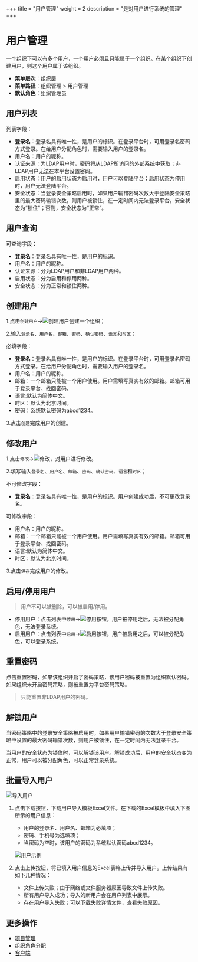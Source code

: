 ﻿+++
title = "用户管理"
weight = 2
description = "是对用户进行系统的管理"
+++

# 用户管理

一个组织下可以有多个用户，一个用户必须且只能属于一个组织。在某个组织下创建用户，则这个用户属于该组织。

  - **菜单层次**：组织层
  - **菜单路径**：组织管理 > 用户管理
  - **默认角色**：组织管理员

## 用户列表

列表字段：

- **登录名**：登录名具有唯一性，是用户的标识。在登录平台时，可用登录名密码方式登录。在给用户分配角色时，需要输入用户的登录名。
- 用户名：用户的昵称。
- 认证来源：为LDAP用户时，密码将从LDAP所访问的外部系统中获取；非LDAP用户无法在本平台设置密码。
- 启用状态：用户的启用状态为启用时，用户可以登陆平台；启用状态为停用时，用户无法登陆平台。
- 安全状态：当登录安全策略启用时，如果用户输错密码次数大于登陆安全策略里的最大密码输错次数，则用户被锁住，在一定时间内无法登录平台，安全状态为“锁住"；否则，安全状态为“正常”。

## 用户查询

可查询字段：

- **登录名**：登录名具有唯一性，是用户的标识。
- 用户名：用户的昵称。
- 认证来源：分为LDAP用户和非LDAP用户两种。
- 启用状态：分为启用和停用两种。
- 安全状态：分为正常和锁住两种。

## 创建用户

1.点击`创建用户`→![创建用户](/docs/user-guide/system-configuration/tenant/image/create_user.png)创建一个组织；

2.输入`登录名`、`用户名`、`邮箱`、`密码`、`确认密码`、`语言`和`时区`；

必填字段：

- **登录名**：登录名具有唯一性，是用户的标识。在登录平台时，可用登录名密码方式登录。在给用户分配角色时，需要输入用户的登录名。
- 用户名：用户的昵称。
- 邮箱：一个邮箱只能被一个用户使用。用户需填写真实有效的邮箱。邮箱可用于登录平台、找回密码。
- 语言:默认为简体中文。
- 时区：默认为北京时间。
- 密码：系统默认密码为abcd1234。

3.点击`创建`完成用户的创建。


## 修改用户

1.点击`修改`→![修改](/docs/user-guide/system-configuration/tenant/image/update.png)，对用户进行修改。

2.填写输入`登录名`、`用户名`、`邮箱`、`密码`、`确认密码`、`语言`和`时区`；

不可修改字段：

- **登录名**：登录名具有唯一性，是用户的标识。用户创建成功后，不可更改登录名。

可修改字段：

- 用户名：用户的昵称。
- 邮箱：一个邮箱只能被一个用户使用。用户需填写真实有效的邮箱。邮箱可用于登录平台、找回密码。
- 语言:默认为简体中文。
- 时区：默认为北京时间。

3.点击`保存`完成用户的修改。

## 启用/停用用户

<blockquote class="note">
          用户不可以被删除，可以被启用/停用。
      </blockquote>

- 停用用户：点击列表中`停用`→![停用按钮](/docs/user-guide/system-configuration/tenant/image/stop_button.png)，用户被停用之后，无法被分配角色，无法登录系统。
- 启用用户：点击列表中`启用`→![启用按钮](/docs/user-guide/system-configuration/tenant/image/start_button.png)，用户被启用之后，可以被分配角色，可以登录系统。

## 重置密码

点击重置密码，如果该组织开启了密码策略，该用户密码被重置为组织默认密码。如果组织未开启密码策略，则被重置为平台密码策略。
<blockquote class="note">
          只能重置非LDAP用户的密码。
      </blockquote>

## 解锁用户

当密码策略中的登录安全策略被启用时，如果用户输错密码的次数大于登录安全策略中设置的最大密码输错次数，则用户被锁住，在一定时间内无法登录平台。

当用户的安全状态为锁住时，可以解锁该用户。解锁成功后，用户的安全状态变为正常，用户可以被分配角色，可以正常登录系统。

## 批量导入用户

![导入用户](/docs/user-guide/system-configuration/tenant/image/uploaduser.png)

1. 点击下载按钮，下载用户导入模板Excel文件。在下载的Excel模板中填入下图所示的用户信息：
    - 用户的登录名、用户名、邮箱为必填项；
    - 密码、手机号为选填项；
    - 当密码为空时，该用户的密码为系统默认密码abcd1234。

    ![用户示例](/docs/user-guide/system-configuration/tenant/image/exampleuser.png)

1. 点击上传按钮，将已填入用户信息的Excel表格上传并导入用户。上传结果有如下几种情况：
    - 文件上传失败；由于网络或文件服务器原因导致文件上传失败。
    - 所有用户导入成功；导入的新用户会在用户列表中展示。
    - 存在用户导入失败；可以下载失败详情文件，查看失败原因。

## 更多操作
- [项目管理](../project)
- [组织角色分配](../role-assignment)
- [客户端](../client)
